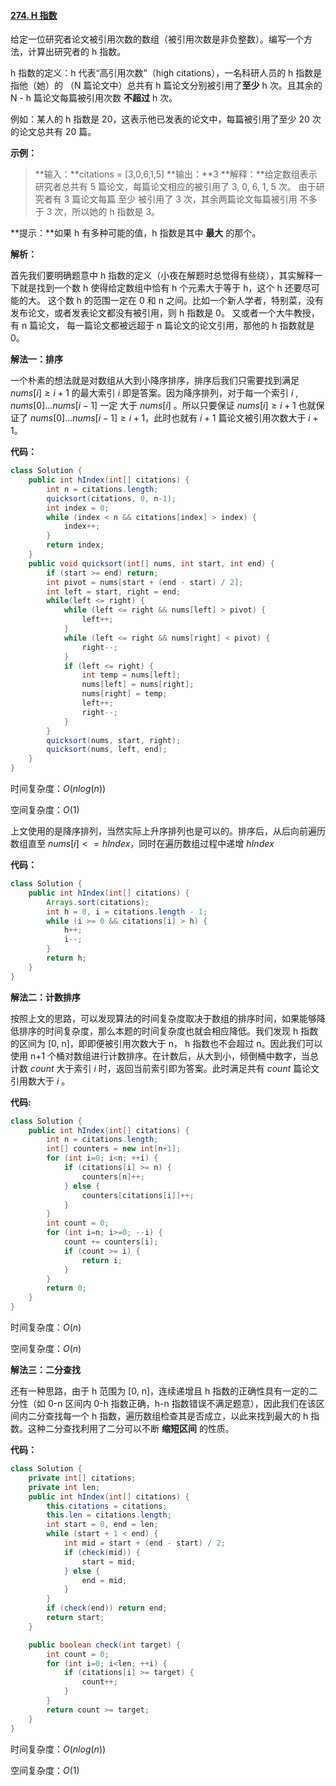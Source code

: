 #### [274. H 指数](https://leetcode-cn.com/problems/h-index/)

给定一位研究者论文被引用次数的数组（被引用次数是非负整数）。编写一个方法，计算出研究者的 h 指数。

h 指数的定义：h 代表“高引用次数”（high citations），一名科研人员的 h 指数是指他（她）的 （N 篇论文中）总共有 h 篇论文分别被引用了**至少** h 次。且其余的 N - h 篇论文每篇被引用次数 **不超过** h 次。

例如：某人的 h 指数是 20，这表示他已发表的论文中，每篇被引用了至少 20 次的论文总共有 20 篇。

 

**示例：**

> **输入：**citations = [3,0,6,1,5]
> **输出：**3 
> **解释：**给定数组表示研究者总共有 5 篇论文，每篇论文相应的被引用了 3, 0, 6, 1, 5 次。
>      由于研究者有 3 篇论文每篇 至少 被引用了 3 次，其余两篇论文每篇被引用 不多于 3 次，所以她的 h 指数是 3。



**提示：**如果 h 有多种可能的值，h 指数是其中 **最大** 的那个。



**解析：**

首先我们要明确题意中 h 指数的定义（小夜在解题时总觉得有些绕），其实解释一下就是找到一个数 h 使得给定数组中恰有 h 个元素大于等于 h，这个 h 还要尽可能的大。 这个数 h 的范围一定在 0 和 n 之间。比如一个新人学者，特别菜，没有发布论文，或者发表论文都没有被引用，则 h 指数是 0。 又或者一个大牛教授，有 n 篇论文， 每一篇论文都被远超于 n 篇论文的论文引用，那他的 h 指数就是 0。



 **解法一：排序**

一个朴素的想法就是对数组从大到小降序排序，排序后我们只需要找到满足 $nums[i]  \geq i+1$ 的最大索引 $i$ 即是答案。因为降序排列，对于每一个索引 $i$ , $nums[0]...nums[i-1]$ 一定 大于 $nums[i]$ 。所以只要保证 $nums[i] \geq i+1$ 也就保证了 $nums[0]...nums[i-1] \geq i+1$，此时也就有 $i+1$ 篇论文被引用次数大于 $i+1$。

**代码：**

```java
class Solution {
    public int hIndex(int[] citations) {
        int n = citations.length;
        quicksort(citations, 0, n-1);
        int index = 0;
        while (index < n && citations[index] > index) {
            index++;
        }
        return index;
    }
    public void quicksort(int[] nums, int start, int end) {
        if (start >= end) return;
        int pivot = nums[start + (end - start) / 2];
        int left = start, right = end;
        while(left <= right) {
            while (left <= right && nums[left] > pivot) {
                left++;
            }
            while (left <= right && nums[right] < pivot) {
                right--;
            }
            if (left <= right) {
                int temp = nums[left];
                nums[left] = nums[right];
                nums[right] = temp;
                left++;
                right--;
            }
        }
        quicksort(nums, start, right);
        quicksort(nums, left, end);
    }
}
```

时间复杂度：$O(nlog(n))$

空间复杂度：$O(1)$



上文使用的是降序排列，当然实际上升序排列也是可以的。排序后，从后向前遍历数组直至 $nums[i] <= hIndex$，同时在遍历数组过程中递增 $hIndex$

**代码：**

```java
class Solution {
    public int hIndex(int[] citations) {
        Arrays.sort(citations);
        int h = 0, i = citations.length - 1; 
        while (i >= 0 && citations[i] > h) {
            h++; 
            i--;
        }
        return h;
    }
}
```



**解法二：计数排序**

按照上文的思路，可以发现算法的时间复杂度取决于数组的排序时间，如果能够降低排序的时间复杂度，那么本题的时间复杂度也就会相应降低。我们发现 h 指数的区间为 [0, n]，即即便被引用次数大于 n， h 指数也不会超过 n。因此我们可以使用 n+1 个桶对数组进行计数排序。在计数后，从大到小，倾倒桶中数字，当总计数 $count$ 大于索引 $i$ 时，返回当前索引即为答案。此时满足共有 $count$ 篇论文引用数大于 $i$ 。

**代码:**

```java
class Solution {
    public int hIndex(int[] citations) {
        int n = citations.length;
        int[] counters = new int[n+1];
        for (int i=0; i<n; ++i) {
            if (citations[i] >= n) {
                counters[n]++;
            } else {
                counters[citations[i]]++;
            }
        }
        int count = 0;
        for (int i=n; i>=0; --i) {
            count += counters[i];
            if (count >= i) {
                return i;
            }
        }
        return 0;
    }
}
```

时间复杂度：$O(n)$

空间复杂度：$O(n)$



**解法三：二分查找**

还有一种思路，由于 h 范围为 [0, n]，连续递增且 h 指数的正确性具有一定的二分性（如 0-n 区间内 0-h 指数正确，h-n 指数错误不满足题意），因此我们在该区间内二分查找每一个 h 指数，遍历数组检查其是否成立，以此来找到最大的 h 指数。这种二分查找利用了二分可以不断 **缩短区间** 的性质。

**代码：**

```java
class Solution {
    private int[] citations;
    private int len;
    public int hIndex(int[] citations) {
        this.citations = citations;
        this.len = citations.length;
        int start = 0, end = len;
        while (start + 1 < end) {
            int mid = start + (end - start) / 2;
            if (check(mid)) {
                start = mid;
            } else {
                end = mid;
            }
        }
        if (check(end)) return end;
        return start;
    }

    public boolean check(int target) {
        int count = 0;
        for (int i=0; i<len; ++i) {
            if (citations[i] >= target) {
                count++;
            }
        }
        return count >= target;
    }
}
```

时间复杂度：$O(nlog(n))$

空间复杂度：$O(1)$

